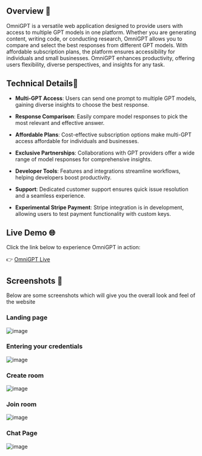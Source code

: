 ## Overview 🌟

OmniGPT is a versatile web application designed to provide users with access to multiple GPT models in one platform. Whether you are generating content, writing code, or conducting research, OmniGPT allows you to compare and select the best responses from different GPT models. With affordable subscription plans, the platform ensures accessibility for individuals and small businesses. OmniGPT enhances productivity, offering users flexibility, diverse perspectives, and insights for any task.

## Technical Details🚀
- **Multi-GPT Access**: Users can send one prompt to multiple GPT models, gaining diverse insights to choose the best response.
  
- **Response Comparison**: Easily compare model responses to pick the most relevant and effective answer.

- **Affordable Plans**: Cost-effective subscription options make multi-GPT access affordable for individuals and businesses.

- **Exclusive Partnerships**: Collaborations with GPT providers offer a wide range of model responses for comprehensive insights.

- **Developer Tools**: Features and integrations streamline workflows, helping developers boost productivity.

- **Support**: Dedicated customer support ensures quick issue resolution and a seamless experience.

- **Experimental Stripe Payment**: Stripe integration is in development, allowing users to test payment functionality with custom keys.

## Live Demo 🌐
Click the link below to experience OmniGPT in action:

👉 [OmniGPT Live](https://omnigpt-geeks.netlify.app/)

## Screenshots 📸
Below are some screenshots which will give you the overall look and feel of the website

### Landing page
![image](https://firebasestorage.googleapis.com/v0/b/webt3-8766f.appspot.com/o/chatterhub%20demo%20images%2FChatterHub%20landing.png?alt=media&token=5cbb0900-be21-4eec-90a7-4e3271173f82)

### Entering your credentials
![image](https://firebasestorage.googleapis.com/v0/b/webt3-8766f.appspot.com/o/chatterhub%20demo%20images%2FChatterHub%20Login.png?alt=media&token=57141f72-6f13-4df3-91dd-a0caddbf262e)

### Create room
![image](https://firebasestorage.googleapis.com/v0/b/webt3-8766f.appspot.com/o/chatterhub%20demo%20images%2FChatterHub%20create%20room.png?alt=media&token=7d675307-81ee-48d8-ac7a-56a5382db61a)

### Join room
![image](https://firebasestorage.googleapis.com/v0/b/webt3-8766f.appspot.com/o/chatterhub%20demo%20images%2FChatterHub%20join%20room.png?alt=media&token=43844b4e-93b9-42ed-a243-4d8d07fa9048)

### Chat Page
![image](https://firebasestorage.googleapis.com/v0/b/webt3-8766f.appspot.com/o/chatterhub%20demo%20images%2Fchatscreen.png?alt=media&token=71f1065b-6f92-48c1-b06a-134522713e7b)
